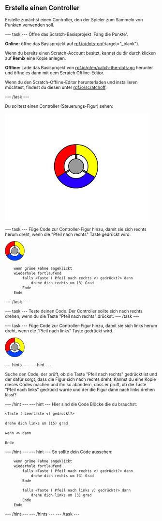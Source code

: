 ## Erstelle einen Controller

Erstelle zunächst einen Controller, den der Spieler zum Sammeln von Punkten verwenden soll.

\--- task \--- Öffne das Scratch-Basisprojekt 'Fang die Punkte'.

**Online:** öffne das Basisprojekt auf [rpf.io/dots-on](http://rpf.io/dots-on){:target="_blank"}.

Wenn du bereits einen Scratch-Account besitzt, kannst du dir durch klicken auf **Remix** eine Kopie anlegen.

**Offline:** Lade das Basisprojekt von [rpf.io/p/en/catch-the-dots-go](http://rpf.io/p/en/catch-the-dots-go) herunter und öffne es dann mit dem Scratch Offline-Editor.

Wenn du den Scratch-Offline-Editor herunterladen und installieren möchtest, findest du diesen unter [rpf.io/scratchoff](http://rpf.io/scratchoff).

\--- /task \---

Du solltest einen Controller (Steuerungs-Figur) sehen:

![Bildschirmfoto](images/dots-controller.png)

\--- task \--- Füge Code zur Controller-Figur hinzu, damit sie sich rechts herum dreht, wenn die "Pfeil nach rechts" Taste gedrückt wird:

![Controller-Figur](images/controller-sprite.png)

```blocks3
    wenn grüne Fahne angeklickt
    wiederhole fortlaufend
        falls <Taste ( Pfeil nach rechts v) gedrückt?> dann
            drehe dich rechts um (3) Grad
        Ende
    Ende
```

\--- /task \---

\--- task \--- Teste deinen Code. Der Controller sollte sich nach rechts drehen, wenn du die Taste "Pfeil nach rechts" drückst. \--- /task \---

\--- task \--- Füge Code zur Controller-Figur hinzu, damit sie sich links herum dreht, wenn die "Pfeil nach links" Taste gedrückt wird.

![Controller-Figur](images/controller-sprite.png)

\--- hints \--- \--- hint \---

Suche den Code, der prüft, ob die Taste "Pfeil nach rechts" gedrückt ist und der dafür sorgt, dass die Figur sich nach rechts dreht. Kannst du eine Kopie dieses Codes machen und ihn so abändern, dass er prüft, ob die Taste "Pfeil nach links" gedrückt wurde und der die Figur dann nach links drehen lässt?

\--- /hint \--- \--- hint \--- Hier sind die Code Blöcke die du brauchst:

```blocks3
<Taste ( Leertaste v) gedrückt?>

drehe dich links um (15) grad

wenn <> dann

Ende
```

\--- /hint \--- \--- hint \--- So sollte dein Code aussehen:

```blocks3
    wenn grüne Fahne angeklickt
    wiederhole fortlaufend
        falls <Taste ( Pfeil nach rechts v) gedrückt?> dann
            drehe dich rechts um (3) Grad
        Ende

        falls <Taste ( Pfeil nach links v) gedrückt?> dann
            drehe dich links um (3) grad
        Ende
    Ende
```

\--- /hint \--- \--- /hints \--- \--- /task \---
